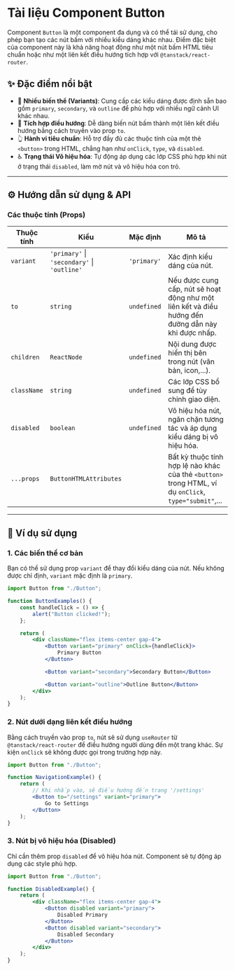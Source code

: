 # Tài liệu Component Button

Component `Button` là một component đa dụng và có thể tái sử dụng, cho phép bạn tạo các nút bấm với nhiều kiểu dáng khác nhau. Điểm đặc biệt của component này là khả năng hoạt động như một nút bấm HTML tiêu chuẩn hoặc như một liên kết điều hướng tích hợp với `@tanstack/react-router`.

## ✨ Đặc điểm nổi bật

- 🎨 **Nhiều biến thể (Variants)**: Cung cấp các kiểu dáng được định sẵn bao gồm `primary`, `secondary`, và `outline` để phù hợp với nhiều ngữ cảnh UI khác nhau.
- 🚀 **Tích hợp điều hướng**: Dễ dàng biến nút bấm thành một liên kết điều hướng bằng cách truyền vào prop `to`.
- 👆 **Hành vi tiêu chuẩn**: Hỗ trợ đầy đủ các thuộc tính của một thẻ `<button>` trong HTML, chẳng hạn như `onClick`, `type`, và `disabled`.
- ♿ **Trạng thái Vô hiệu hóa**: Tự động áp dụng các lớp CSS phù hợp khi nút ở trạng thái `disabled`, làm mờ nút và vô hiệu hóa con trỏ.

---

## ⚙️ Hướng dẫn sử dụng & API

### Các thuộc tính (Props)

| Thuộc tính  | Kiểu                   | Mặc định      | Mô tả                                                                                                 |
|-------------|------------------------|---------------|-------------------------------------------------------------------------------------------------------|
| `variant`   | `'primary'` \| `'secondary'` \| `'outline'` | `'primary'` | Xác định kiểu dáng của nút.                                                                          |
| `to`        | `string`               | `undefined`   | Nếu được cung cấp, nút sẽ hoạt động như một liên kết và điều hướng đến đường dẫn này khi được nhấp.   |
| `children`  | `ReactNode`            | `undefined`   | Nội dung được hiển thị bên trong nút (văn bản, icon,...).                                             |
| `className` | `string`               | `undefined`   | Các lớp CSS bổ sung để tùy chỉnh giao diện.                                                           |
| `disabled`  | `boolean`              | `undefined`   | Vô hiệu hóa nút, ngăn chặn tương tác và áp dụng kiểu dáng bị vô hiệu hóa.                             |
| `...props`  | `ButtonHTMLAttributes` |               | Bất kỳ thuộc tính hợp lệ nào khác của thẻ `<button>` trong HTML, ví dụ `onClick`, `type="submit"`,... |

---

## 🚀 Ví dụ sử dụng

### 1\. Các biến thể cơ bản

Bạn có thể sử dụng prop `variant` để thay đổi kiểu dáng của nút. Nếu không được chỉ định, `variant` mặc định là `primary`.

```jsx
import Button from "./Button";

function ButtonExamples() {
    const handleClick = () => {
        alert("Button clicked!");
    };

    return (
        <div className="flex items-center gap-4">
            <Button variant="primary" onClick={handleClick}>
                Primary Button
            </Button>

            <Button variant="secondary">Secondary Button</Button>

            <Button variant="outline">Outline Button</Button>
        </div>
    );
}
```

### 2\. Nút dưới dạng liên kết điều hướng

Bằng cách truyền vào prop `to`, nút sẽ sử dụng `useRouter` từ `@tanstack/react-router` để điều hướng người dùng đến một trang khác. Sự kiện `onClick` sẽ không được gọi trong trường hợp này.

```jsx
import Button from "./Button";

function NavigationExample() {
    return (
        // Khi nhấp vào, sẽ điều hướng đến trang '/settings'
        <Button to="/settings" variant="primary">
            Go to Settings
        </Button>
    );
}
```

### 3\. Nút bị vô hiệu hóa (Disabled)

Chỉ cần thêm prop `disabled` để vô hiệu hóa nút. Component sẽ tự động áp dụng các style phù hợp.

```jsx
import Button from "./Button";

function DisabledExample() {
    return (
        <div className="flex items-center gap-4">
            <Button disabled variant="primary">
                Disabled Primary
            </Button>
            <Button disabled variant="secondary">
                Disabled Secondary
            </Button>
        </div>
    );
}
```
